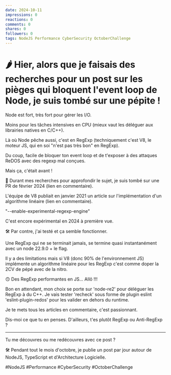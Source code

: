 ```yaml
---
date: 2024-10-11
impressions: 0
reactions: 0
comments: 0
shares: 0
followers: 0
tags: NodeJS Performance CyberSecurity OctoberChallenge
---
```


# 🌶️ Hier, alors que je faisais des recherches pour un post sur les pièges qui bloquent l'event loop de Node, je suis tombé sur une pépite !

Node est fort, très fort pour gérer les I/O.

Moins pour les tâches intensives en CPU (mieux vaut les déléguer aux librairies natives en C/C++).

Là où Node pêche aussi, c'est en RegExp (techniquement c'est V8, le moteur JS, qui en soi "n'est pas très bon" en RegExp).

Du coup, facile de bloquer ton event loop et de t'exposer à des attaques ReDOS avec des regexp mal conçues.

Mais ça, c'était avant !

🥸 Durant mes recherches pour approfondir le sujet, je suis tombé sur une PR de février 2024 (lien en commentaire).

L'équipe de V8 publiait en janvier 2021 un article sur l'implémentation d'un algorithme linéaire (lien en commentaire).

"--enable-experimental-regexp-engine"

C'est encore expérimental en 2024 à première vue.

🛠️ Par contre, j'ai testé et ça semble fonctionner.

Une RegExp qui ne se terminait jamais, se termine quasi instantanément avec un node 22.9.0 + le flag.

Il y a des limitations mais si V8 (donc 90% de l'environnement JS) implémente un algorithme linéaire pour les RegExp c'est comme doper la 2CV de pépé avec de la nitro.

🙃 Des RegExp performantes en JS... Allô !!!

Bon en attendant, mon choix se porte sur 'node-re2' pour déléguer les RegExp à du C++.
Je vais tester 'recheck' sous forme de plugin eslint 'eslint-plugin-redos' pour les valider en dehors du runtime.

Je te mets tous les articles en commentaire, c'est passionnant.

Dis-moi ce que tu en penses. D'ailleurs, t'es plutôt RegExp ou Anti-RegExp ?

---

Tu me découvres ou me redécouvres avec ce post ?

🛠️ Pendant tout le mois d'octobre, je publie un post par jour autour de NodeJS, TypeScript et d'Architecture Logicielle.

#NodeJS #Performance #CyberSecurity #OctoberChallenge
